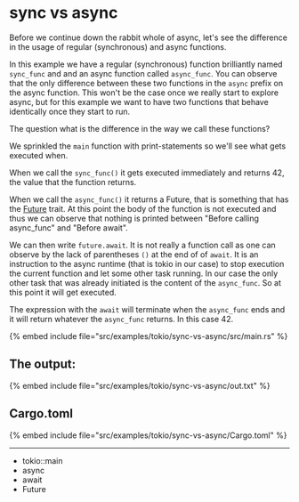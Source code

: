 # sync vs async

Before we continue down the rabbit whole of async, let's see the difference in the usage of regular (synchronous) and async functions.

In this example we have a regular (synchronous) function brilliantly named `sync_func` and and an async function called `async_func`.
You can observe that the only difference between these two functions in the `async` prefix on the async function.
This won't be the case once we really start to explore async, but for this example we want to have two functions that behave identically once they start to run.

The question what is the difference in the way we call these functions?

We sprinkled the `main` function with print-statements so we'll see what gets executed when.

When we call the `sync_func()` it gets executed immediately and returns 42, the value that the function returns.

When we call the `async_func()` it returns a Future, that is something that has the [Future](https://doc.rust-lang.org/std/future/trait.Future.html) trait.
At this point the body of the function is not executed and thus we can observe that nothing is printed between "Before calling async_func" and "Before await".

We can then write `future.await`. It is not really a function call as one can observe by the lack of parentheses `()` at the end of of `await`. It is an instruction to the async runtime (that is tokio in our case) to stop execution the current function and let some other task running. In our case the only other task that was already initiated is the content of the `async_func`. So at this point it will get executed.

The expression with the `await` will terminate when the `async_func` ends and it will return whatever the `async_func` returns. In this case 42.

{% embed include file="src/examples/tokio/sync-vs-async/src/main.rs" %}

## The output:

{% embed include file="src/examples/tokio/sync-vs-async/out.txt" %}

## Cargo.toml

{% embed include file="src/examples/tokio/sync-vs-async/Cargo.toml" %}

---

* tokio::main
* async
* await
* Future
